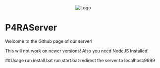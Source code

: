 <div align=center>
  <img src="https://i.imgur.com/DGlUCaU.png" alt="Logo">
</div>

# P4RAServer
Welcome to the Github page of our server!

This will not work on newer versions!
Also you need NodeJS Installed!

##Usage
run install.bat
run start.bat
redirect the server to localhost:9999
